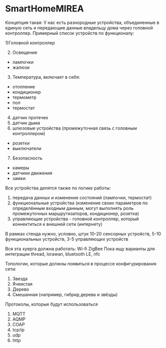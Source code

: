 # SmartHomeMIREA
Концепция такая:
У нас есть разнородные устройства, объединенные в единую сеть и передающие данные владельцу дома через головной контроллер.
Примерный список устройств по функционалу:

1)Головной контроллер

2) Освещение
- лампочки
- жалюзи
3) Температура, включает в себя:
- отопление
- кондиционер
- термометр
- пол
- термостат
4) датчик протечек
5) датчик дыма
6) шлюзовые устройства (промежуточная связь с головным контроллером)
- розетки
- выключатели
7) Безопасность
- камеры
- датчики движения
- замки

Все устройства делятся также по логике работы:
1) передача данных и изменение состояний (лампочки, термостат)
2) функциональные устройства (изменение своих параметров по определённым входным данным, могут выполнять роль промежуточных маршрутизаторов, кондиционер, розетка)
3) управляющие устройства - головной контроллер, который коннектиться к внешней сети (интернету)

В рамках стенда нужно, условно, штук 10-20 сенсорных устройств, 5-10 функциональных устройств, 3-5 управляющих устройств

Вся эта хуерга должна работать:
Wi-fi
ZigBee
Пока ищу варианты для интеграции thread, lorawan, bluetooth LE, nfc

Топологии, которые должны появиться в процессе конфигурирования сети:
1) Звезда
2) Ячеистая
3) Дерево
4) Смешанная (например, гибрид дерева и звёзды)

Протоколы, которые будут использоваться

1) MQTT
2) AQMP
3) COAP
4) tcp/ip
5) udp
6) http
